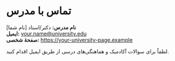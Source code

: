 # تماس با مدرس

**نام مدرس:** دکتر/استاد [نام شما]  
**ایمیل:** your.name@university.edu  
**صفحهٔ شخصی:** https://your-university-page.example

لطفاً برای سوالات آکادمیک و هماهنگی‌های درسی از طریق ایمیل اقدام کنید.
